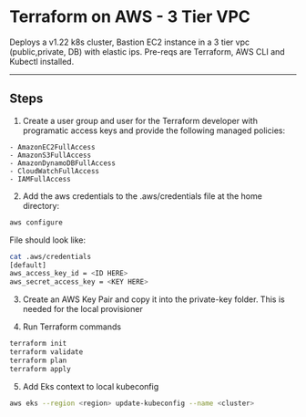 # Terraform on AWS - 3 Tier VPC

Deploys a v1.22 k8s cluster, Bastion EC2 instance in a 3 tier vpc (public,private, DB) with elastic ips. Pre-reqs are Terraform, AWS CLI and Kubectl installed.

---
## Steps

1. Create a user group and user for the Terraform developer with programatic access keys and provide the following managed policies:

```
- AmazonEC2FullAccess
- AmazonS3FullAccess
- AmazonDynamoDBFullAccess
- CloudWatchFullAccess
- IAMFullAccess
```

2. Add the aws credentials to the .aws/credentials file at the home directory:

``` sh
aws configure
```

File should look like:

``` sh
cat .aws/credentials
[default]
aws_access_key_id = <ID HERE>
aws_secret_access_key = <KEY HERE>
```

3. Create an AWS Key Pair and copy it into the private-key folder. This is needed for the local provisioner



4. Run Terraform commands

``` sh
terraform init
terraform validate
terraform plan
terraform apply
```

5. Add Eks context to local kubeconfig

```sh
aws eks --region <region> update-kubeconfig --name <cluster>
```